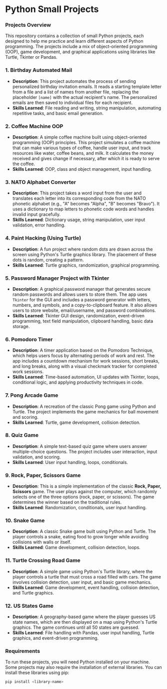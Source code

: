 # **Python Small Projects**

### **Projects Overview**

This repository contains a collection of small Python projects, each designed to help me practice and learn different aspects of Python programming. The projects include a mix of object-oriented programming (OOP), game development, and graphical applications using libraries like Turtle, Tkinter or Pandas.

### **1. Birthday Automated Mail**
- **Description**: This project automates the process of sending personalized birthday invitation emails. It reads a starting template letter from a file and a list of names from another file, replacing the placeholder `[name]` with the actual recipient's name. The personalized emails are then saved to individual files for each recipient.
- **Skills Learned**: File reading and writing, string manipulation, automating repetitive tasks, and basic email generation.

### **2. Coffee Machine OOP**
- **Description**: A simple coffee machine built using object-oriented programming (OOP) principles. This project simulates a coffee machine that can make various types of coffee, handle user input, and track resources like water, coffee beans, and milk. It calculates the money received and gives change if necessary, after which it is ready to serve the coffee.
- **Skills Learned**: OOP, class and object management, input handling.

### **3. NATO Alphabet Converter**
- **Description**: This project takes a word input from the user and translates each letter into its corresponding code from the NATO phonetic alphabet (e.g., "A" becomes "Alpha", "B" becomes "Bravo"). It uses a dictionary to map letters to phonetic code words and handles invalid input gracefully.
- **Skills Learned**: Dictionary usage, string manipulation, user input validation, error handling.

### **4. Paint Hacking (Using Turtle)**
- **Description**: A fun project where random dots are drawn across the screen using Python's Turtle graphics library. The placement of these dots is random, creating a pattern.
- **Skills Learned**: Turtle graphics, randomization, graphical programming.

### **5. Password Manager Project with Tkinter**
- **Description**: A graphical password manager that generates secure random passwords and allows users to store them. The app uses `Tkinter` for the GUI and includes a password generator with letters, numbers, and symbols, and a copy-to-clipboard feature. It also allows users to store website, email/username, and password combinations.
- **Skills Learned**: Tkinter GUI design, randomization, event-driven programming, text field manipulation, clipboard handling, basic data storage.

### **6. Pomodoro Timer**
- **Description**: A timer application based on the Pomodoro Technique, which helps users focus by alternating periods of work and rest. The app includes a countdown mechanism for work sessions, short breaks, and long breaks, along with a visual checkmark tracker for completed work sessions.
- **Skills Learned**: Time-based automation, UI updates with Tkinter, loops, conditional logic, and applying productivity techniques in code.

### **7. Pong Arcade Game**
- **Description**: A recreation of the classic Pong game using Python and Turtle. The project implements the game mechanics for ball movement and scoring.
- **Skills Learned**: Turtle, game development, collision detection.

### **8. Quiz Game**
- **Description**: A simple text-based quiz game where users answer multiple-choice questions. The project includes user interaction, input validation, and scoring.
- **Skills Learned**: User input handling, loops, conditionals.

### **9. Rock, Paper, Scissors Game**
- **Description**: This is a simple implementation of the classic **Rock, Paper, Scissors** game. The user plays against the computer, which randomly selects one of the three options (rock, paper, or scissors). The game determines the winner based on the traditional rules.
- **Skills Learned**: Randomization, conditionals, user input handling.

### **10. Snake Game**
- **Description**: A classic Snake game built using Python and Turtle. The player controls a snake, eating food to grow longer while avoiding collisions with walls or itself.
- **Skills Learned**: Game development, collision detection, loops.

### **11. Turtle Crossing Road Game**
- **Description**: A simple game using Python's Turtle library, where the player controls a turtle that must cross a road filled with cars. The game involves collision detection, user input, and basic game mechanics.
- **Skills Learned**: Game development, event handling, collision detection, and Turtle graphics.

### **12. US States Game**
- **Description**: A geography-based game where the player guesses US state names, which are then displayed on a map using Python's Turtle graphics. The game continues until all 50 states are guessed.
- **Skills Learned**: File handling with Pandas, user input handling, Turtle graphics, and event-driven programming.

### **Requirements**

To run these projects, you will need Python installed on your machine. Some projects may also require the installation of external libraries. You can install these libraries using pip:

```sh
pip install <library-name>
